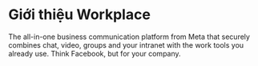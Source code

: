 # Giới thiệu Workplace

The all-in-one business communication platform from Meta that securely combines chat, video, groups and your intranet with the work tools you already use. Think Facebook, but for your company.
